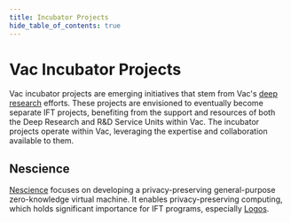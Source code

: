 ```yaml
---
title: Incubator Projects
hide_table_of_contents: true
---
```


# Vac Incubator Projects

Vac incubator projects are emerging initiatives that stem from Vac's [deep research](/deepresearch) efforts.
These projects are envisioned to eventually become separate IFT projects, benefiting from the support and resources of both the Deep Research and R&D Service Units within Vac.
The incubator projects operate within Vac, leveraging the expertise and collaboration available to them.

## Nescience

[Nescience](https://vac.dev/rlog/Nescience-A-zkVM-leveraging-hiding-properties) focuses on developing a privacy-preserving general-purpose zero-knowledge virtual machine.
It enables privacy-preserving computing, which holds significant importance for IFT programs, especially [Logos](https://logos.co/).


